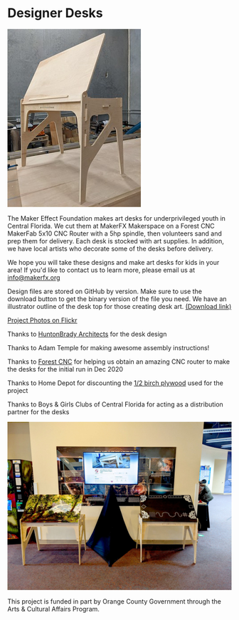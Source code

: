 # Designer Desks

![Photo of Designer Desk with top open](/images/designer-desk-small.jpg)

The Maker Effect Foundation makes art desks for underprivileged youth in Central Florida. We cut them at MakerFX Makerspace on a Forest CNC MakerFab 5x10 CNC Router with a 5hp spindle, then volunteers sand and prep them for delivery. Each desk is stocked with art supplies. In addition, we have local artists who decorate some of the desks before delivery. 

We hope you will take these designs and make art desks for kids in your area! If you'd like to contact us to learn more, please email us at [info@makerfx.org](mailto:info@makerfx.org)

Design files are stored on GitHub by version. Make sure to use the download button to get the binary version of the file you need.
We have an illustrator outline of the desk top for those creating desk art. [(Download link)](https://github.com/makerfx/designer-desks/raw/main/Art-Desktop-outline.ai)

[Project Photos on Flickr](https://flic.kr/s/aHsmSCwJ4k)

Thanks to [HuntonBrady Architects](http://huntonbrady.com) for the desk design

Thanks to Adam Temple for making awesome assembly instructions!

Thanks to [Forest CNC](http://forestscientific.com/) for helping us obtain an amazing CNC router to make the desks for the initial run in Dec 2020

Thanks to Home Depot for discounting the [1/2 birch plywood](https://www.homedepot.com/p/Columbia-Forest-Products-1-2-in-x-4-ft-x-8-ft-PureBond-Birch-Plywood-833185/100020218) used for the project

Thanks to Boys & Girls Clubs of Central Florida for acting as a distribution partner for the desks


![Desks at OSC](/images/desks_at_osc.jpg)

This project is funded in part by Orange County Government through the Arts & Cultural Affairs Program.
